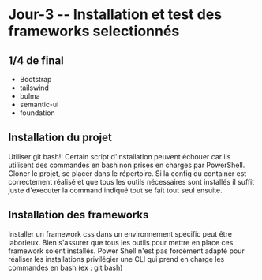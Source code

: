 # Jour-3 -- Installation et test des frameworks selectionnés

## 1/4 de final
* Bootstrap
* tailswind
* bulma
* semantic-ui
* foundation

## Installation du projet
Utiliser git bash!! Certain script d'installation peuvent échouer car ils utilisent des commandes en bash non prises en charges par PowerShell.
Cloner le projet, se placer dans le répertoire.
Si la config du container est correctement réalisé et que tous les outils nécessaires sont installés il suffit juste d'executer la command indiqué tout se fait tout seul ensuite.


## Installation des frameworks

Installer un framework css dans un environnement spécific peut être laborieux.
Bien s'assurer que tous les outils pour mettre en place ces framework soient installés.
Power Shell n'est pas forcément adapté pour réaliser les installations privilégier une CLI qui prend en charge les commandes en bash (ex : git bash)
